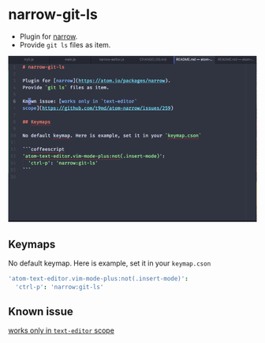 # narrow-git-ls

- Plugin for [narrow](https://atom.io/packages/narrow).
- Provide `git ls` files as item.

![narrow-git-ls](https://raw.githubusercontent.com/t9md/t9md/2f54f7689c534b6cdfcadda28c584d01524ffbc2/img/atom-narrow/provider-git-ls.gif)


## Keymaps

No default keymap. Here is example, set it in your `keymap.cson`

```coffeescript
'atom-text-editor.vim-mode-plus:not(.insert-mode)':
  'ctrl-p': 'narrow:git-ls'
```


## Known issue

[works only in `text-editor` scope](https://github.com/t9md/atom-narrow/issues/259)
